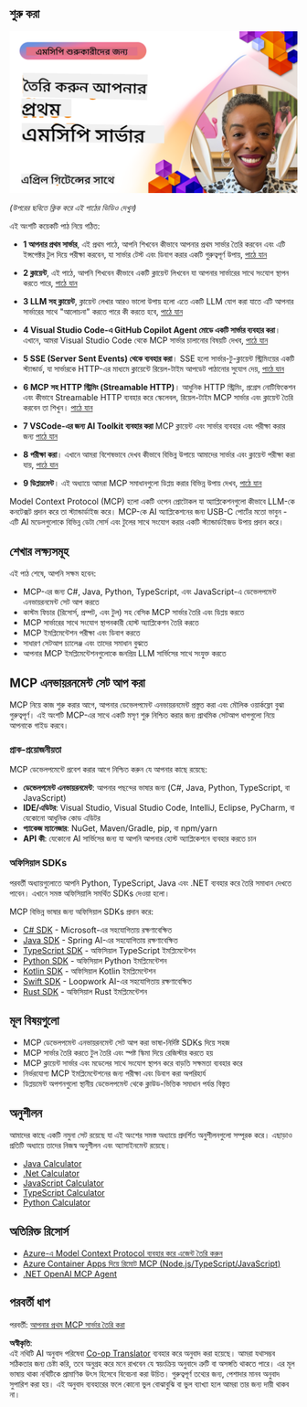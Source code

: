 <!--
CO_OP_TRANSLATOR_METADATA:
{
  "original_hash": "858362ce0118de3fec0f9114bf396101",
  "translation_date": "2025-08-18T15:08:12+00:00",
  "source_file": "03-GettingStarted/README.md",
  "language_code": "bn"
}
-->
## শুরু করা  

[![আপনার প্রথম MCP সার্ভার তৈরি করুন](../../../translated_images/04.0ea920069efd979a0b2dad51e72c1df7ead9c57b3305796068a6cee1f0dd6674.bn.png)](https://youtu.be/sNDZO9N4m9Y)

_(উপরের ছবিতে ক্লিক করে এই পাঠের ভিডিও দেখুন)_

এই অংশটি কয়েকটি পাঠ নিয়ে গঠিত:

- **1 আপনার প্রথম সার্ভার**, এই প্রথম পাঠে, আপনি শিখবেন কীভাবে আপনার প্রথম সার্ভার তৈরি করবেন এবং এটি ইন্সপেক্টর টুল দিয়ে পরীক্ষা করবেন, যা সার্ভার টেস্ট এবং ডিবাগ করার একটি গুরুত্বপূর্ণ উপায়, [পাঠে যান](01-first-server/README.md)

- **2 ক্লায়েন্ট**, এই পাঠে, আপনি শিখবেন কীভাবে একটি ক্লায়েন্ট লিখবেন যা আপনার সার্ভারের সাথে সংযোগ স্থাপন করতে পারে, [পাঠে যান](02-client/README.md)

- **3 LLM সহ ক্লায়েন্ট**, ক্লায়েন্ট লেখার আরও ভালো উপায় হলো এতে একটি LLM যোগ করা যাতে এটি আপনার সার্ভারের সাথে "আলোচনা" করতে পারে কী করতে হবে, [পাঠে যান](03-llm-client/README.md)

- **4 Visual Studio Code-এ GitHub Copilot Agent মোডে একটি সার্ভার ব্যবহার করা**। এখানে, আমরা Visual Studio Code থেকে MCP সার্ভার চালানোর বিষয়টি দেখব, [পাঠে যান](04-vscode/README.md)

- **5 SSE (Server Sent Events) থেকে ব্যবহার করা**। SSE হলো সার্ভার-টু-ক্লায়েন্ট স্ট্রিমিংয়ের একটি স্ট্যান্ডার্ড, যা সার্ভারকে HTTP-এর মাধ্যমে ক্লায়েন্টে রিয়েল-টাইম আপডেট পাঠানোর সুযোগ দেয়, [পাঠে যান](05-sse-server/README.md)

- **6 MCP সহ HTTP স্ট্রিমিং (Streamable HTTP)**। আধুনিক HTTP স্ট্রিমিং, প্রগ্রেস নোটিফিকেশন এবং কীভাবে Streamable HTTP ব্যবহার করে স্কেলেবল, রিয়েল-টাইম MCP সার্ভার এবং ক্লায়েন্ট তৈরি করবেন তা শিখুন। [পাঠে যান](06-http-streaming/README.md)

- **7 VSCode-এর জন্য AI Toolkit ব্যবহার করা** MCP ক্লায়েন্ট এবং সার্ভার ব্যবহার এবং পরীক্ষা করার জন্য [পাঠে যান](07-aitk/README.md)

- **8 পরীক্ষা করা**। এখানে আমরা বিশেষভাবে দেখব কীভাবে বিভিন্ন উপায়ে আমাদের সার্ভার এবং ক্লায়েন্ট পরীক্ষা করা যায়, [পাঠে যান](08-testing/README.md)

- **9 ডিপ্লয়মেন্ট**। এই অধ্যায়ে আমরা MCP সমাধানগুলো ডিপ্লয় করার বিভিন্ন উপায় দেখব, [পাঠে যান](09-deployment/README.md)

Model Context Protocol (MCP) হলো একটি ওপেন প্রোটোকল যা অ্যাপ্লিকেশনগুলো কীভাবে LLM-কে কনটেক্সট প্রদান করে তা স্ট্যান্ডার্ডাইজ করে। MCP-কে AI অ্যাপ্লিকেশনের জন্য USB-C পোর্টের মতো ভাবুন - এটি AI মডেলগুলোকে বিভিন্ন ডেটা সোর্স এবং টুলের সাথে সংযোগ করার একটি স্ট্যান্ডার্ডাইজড উপায় প্রদান করে।

## শেখার লক্ষ্যসমূহ

এই পাঠ শেষে, আপনি সক্ষম হবেন:

- MCP-এর জন্য C#, Java, Python, TypeScript, এবং JavaScript-এ ডেভেলপমেন্ট এনভায়রনমেন্ট সেট আপ করতে
- কাস্টম ফিচার (রিসোর্স, প্রম্পট, এবং টুল) সহ বেসিক MCP সার্ভার তৈরি এবং ডিপ্লয় করতে
- MCP সার্ভারের সাথে সংযোগ স্থাপনকারী হোস্ট অ্যাপ্লিকেশন তৈরি করতে
- MCP ইমপ্লিমেন্টেশন পরীক্ষা এবং ডিবাগ করতে
- সাধারণ সেটআপ চ্যালেঞ্জ এবং তাদের সমাধান বুঝতে
- আপনার MCP ইমপ্লিমেন্টেশনগুলোকে জনপ্রিয় LLM সার্ভিসের সাথে সংযুক্ত করতে

## MCP এনভায়রনমেন্ট সেট আপ করা

MCP নিয়ে কাজ শুরু করার আগে, আপনার ডেভেলপমেন্ট এনভায়রনমেন্ট প্রস্তুত করা এবং মৌলিক ওয়ার্কফ্লো বুঝা গুরুত্বপূর্ণ। এই অংশটি MCP-এর সাথে একটি মসৃণ শুরু নিশ্চিত করার জন্য প্রাথমিক সেটআপ ধাপগুলো নিয়ে আপনাকে গাইড করবে।

### প্রাক-প্রয়োজনীয়তা

MCP ডেভেলপমেন্টে প্রবেশ করার আগে নিশ্চিত করুন যে আপনার কাছে রয়েছে:

- **ডেভেলপমেন্ট এনভায়রনমেন্ট**: আপনার পছন্দের ভাষার জন্য (C#, Java, Python, TypeScript, বা JavaScript)
- **IDE/এডিটর**: Visual Studio, Visual Studio Code, IntelliJ, Eclipse, PyCharm, বা যেকোনো আধুনিক কোড এডিটর
- **প্যাকেজ ম্যানেজার**: NuGet, Maven/Gradle, pip, বা npm/yarn
- **API কী**: যেকোনো AI সার্ভিসের জন্য যা আপনি আপনার হোস্ট অ্যাপ্লিকেশনে ব্যবহার করতে চান

### অফিসিয়াল SDKs

পরবর্তী অধ্যায়গুলোতে আপনি Python, TypeScript, Java এবং .NET ব্যবহার করে তৈরি সমাধান দেখতে পাবেন। এখানে সমস্ত অফিসিয়ালি সমর্থিত SDKs দেওয়া হলো।

MCP বিভিন্ন ভাষার জন্য অফিসিয়াল SDKs প্রদান করে:
- [C# SDK](https://github.com/modelcontextprotocol/csharp-sdk) - Microsoft-এর সহযোগিতায় রক্ষণাবেক্ষিত
- [Java SDK](https://github.com/modelcontextprotocol/java-sdk) - Spring AI-এর সহযোগিতায় রক্ষণাবেক্ষিত
- [TypeScript SDK](https://github.com/modelcontextprotocol/typescript-sdk) - অফিসিয়াল TypeScript ইমপ্লিমেন্টেশন
- [Python SDK](https://github.com/modelcontextprotocol/python-sdk) - অফিসিয়াল Python ইমপ্লিমেন্টেশন
- [Kotlin SDK](https://github.com/modelcontextprotocol/kotlin-sdk) - অফিসিয়াল Kotlin ইমপ্লিমেন্টেশন
- [Swift SDK](https://github.com/modelcontextprotocol/swift-sdk) - Loopwork AI-এর সহযোগিতায় রক্ষণাবেক্ষিত
- [Rust SDK](https://github.com/modelcontextprotocol/rust-sdk) - অফিসিয়াল Rust ইমপ্লিমেন্টেশন

## মূল বিষয়গুলো

- MCP ডেভেলপমেন্ট এনভায়রনমেন্ট সেট আপ করা ভাষা-নির্দিষ্ট SDKs দিয়ে সহজ
- MCP সার্ভার তৈরি করতে টুল তৈরি এবং স্পষ্ট স্কিমা দিয়ে রেজিস্টার করতে হয়
- MCP ক্লায়েন্ট সার্ভার এবং মডেলের সাথে সংযোগ স্থাপন করে বাড়তি সক্ষমতা ব্যবহার করে
- নির্ভরযোগ্য MCP ইমপ্লিমেন্টেশনের জন্য পরীক্ষা এবং ডিবাগ করা অপরিহার্য
- ডিপ্লয়মেন্ট অপশনগুলো স্থানীয় ডেভেলপমেন্ট থেকে ক্লাউড-ভিত্তিক সমাধান পর্যন্ত বিস্তৃত

## অনুশীলন

আমাদের কাছে একটি নমুনা সেট রয়েছে যা এই অংশের সমস্ত অধ্যায়ে প্রদর্শিত অনুশীলনগুলো সম্পূরক করে। এছাড়াও প্রতিটি অধ্যায়ে তাদের নিজস্ব অনুশীলন এবং অ্যাসাইনমেন্ট রয়েছে।

- [Java Calculator](./samples/java/calculator/README.md)
- [.Net Calculator](../../../03-GettingStarted/samples/csharp)
- [JavaScript Calculator](./samples/javascript/README.md)
- [TypeScript Calculator](./samples/typescript/README.md)
- [Python Calculator](../../../03-GettingStarted/samples/python)

## অতিরিক্ত রিসোর্স

- [Azure-এ Model Context Protocol ব্যবহার করে এজেন্ট তৈরি করুন](https://learn.microsoft.com/azure/developer/ai/intro-agents-mcp)
- [Azure Container Apps দিয়ে রিমোট MCP (Node.js/TypeScript/JavaScript)](https://learn.microsoft.com/samples/azure-samples/mcp-container-ts/mcp-container-ts/)
- [.NET OpenAI MCP Agent](https://learn.microsoft.com/samples/azure-samples/openai-mcp-agent-dotnet/openai-mcp-agent-dotnet/)

## পরবর্তী ধাপ

পরবর্তী: [আপনার প্রথম MCP সার্ভার তৈরি করা](01-first-server/README.md)

**অস্বীকৃতি**:  
এই নথিটি AI অনুবাদ পরিষেবা [Co-op Translator](https://github.com/Azure/co-op-translator) ব্যবহার করে অনুবাদ করা হয়েছে। আমরা যথাসম্ভব সঠিকতার জন্য চেষ্টা করি, তবে অনুগ্রহ করে মনে রাখবেন যে স্বয়ংক্রিয় অনুবাদে ত্রুটি বা অসঙ্গতি থাকতে পারে। এর মূল ভাষায় থাকা নথিটিকে প্রামাণিক উৎস হিসেবে বিবেচনা করা উচিত। গুরুত্বপূর্ণ তথ্যের জন্য, পেশাদার মানব অনুবাদ সুপারিশ করা হয়। এই অনুবাদ ব্যবহারের ফলে কোনো ভুল বোঝাবুঝি বা ভুল ব্যাখ্যা হলে আমরা তার জন্য দায়ী থাকব না।